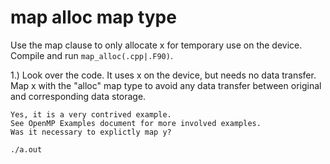 # map alloc map type



Use the map clause to only allocate x for temporary use on the device.
Compile and run `map_alloc(.cpp|.F90)`.

1.) Look over the code.
    It uses x on the device, but needs no data transfer.
    Map x with the "alloc" map type to avoid any data
    transfer between original and corresponding data storage.

    Yes, it is a very contrived example.
    See OpenMP Examples document for more involved examples.
    Was it necessary to explictly map y?

```
./a.out
```
